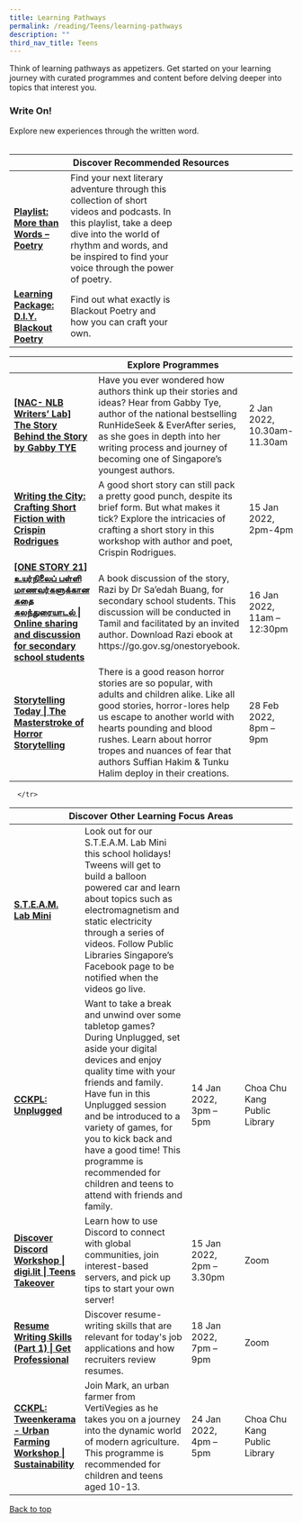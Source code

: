 ```yaml
---
title: Learning Pathways
permalink: /reading/Teens/learning-pathways
description: ""
third_nav_title: Teens
---
```

<style type="text/css">
/* Links */
.content a { color: #322987; }
.content a:focus,
.content a:hover { color: #28216c; }

/* Button Outline */
.bp-button { padding-left: 1.5rem; padding-right: 1.5rem; }
.bp-button.is-primary-outline { border: 1px solid #322987; color: #322987; background-color: transparent; text-decoration: none; }
.bp-button.is-primary-outline:focus,
.bp-button.is-primary-outline:hover { border: 1px solid #322987; color: #cff2e8; background-color: #322987; text-decoration: none; }

/* Responsive Iframe */
.responsive-iframe { position: absolute; top: 0; left: 0; bottom: 0; right: 0; width: 100%; height: 100%; }
.responsive-iframe-container { position: relative; overflow: hidden; width: 100%; }
.responsive-iframe-container.ratio-16by9 { padding-top: 56.25%; }
.responsive-iframe-container.ratio-4by3 { padding-top: 75%; }
.responsive-iframe-container.ratio-3by2 { padding-top: 66.66%; }
.responsive-iframe-container.ratio-1by1 { padding-top: 100%; }
</style>
Think of learning pathways as appetizers. Get started on your learning journey with curated programmes and content before delving deeper into topics that interest you.

<h3><b> Write On!</b></h3>
Explore new experiences through the written word. 
<br></br>

<div class="horizontal-scroll margin--bottom--lg">
  <table class="generic-table">
    <thead>
      <tr>
        <th colspan="4" class="is-uppercase has-weight-normal ">Discover Recommended Resources</th>
      </tr>
    </thead>
    <tbody>
      <tr>
        <td style="width: 20%;"><a href="/reading/teens/content" target="_blank"><b>Playlist: More than Words – Poetry </b></a></td>
        <td style="width: 40%;"> Find your next literary adventure through this collection of short videos and podcasts. In this playlist, take a deep dive into the world of rhythm and words, and be inspired to find your voice through the power of poetry.	 </td>
        <td style="width: 20%;"> </td>
        <td style="width: 20%;"> </td>
      </tr>
      <tr>
        <td><a href="/reading/teens/content"><b>Learning Package: D.I.Y. Blackout Poetry</b></a></td>
        <td> Find out what exactly is Blackout Poetry and how you can craft your own. </td>
        <td></td>
				<td></td>
      </tr>
		</tbody>
  </table>
</div>

<div class="horizontal-scroll margin--bottom--lg">
  <table class="generic-table">
    <thead>
      <tr>
        <th colspan="4" class="is-uppercase has-weight-normal ">Explore Programmes</th>
      </tr>
    </thead>
    <tbody>
      <tr>
        <td style="width: 20%;"><a href=" https://www.eventbrite.sg/e/nac-nlb-writers-lab-the-story-behind-the-story-by-gabby-tye-registration-226751779677?aff=ebdsoporgprofile " target="_blank"><b> [NAC- NLB Writers’ Lab] The Story Behind the Story by Gabby TYE </b></a></td>
        <td style="width: 40%;"> Have you ever wondered how authors think up their stories and ideas? Hear from Gabby Tye, author of the national bestselling RunHideSeek & EverAfter series, as she goes in depth into her writing process and journey of becoming one of Singapore’s youngest authors. </td>
        <td style="width: 20%;"> 2 Jan 2022, <br>10.30am-11.30am </td>
        <td style="width: 20%;">Zoom</td>
      </tr>

<tr>
<td><a href=" https://www.eventbrite.sg/e/writing-the-city-crafting-short-fiction-with-crispin-rodrigues-registration-220538746327?aff=ebdsoporgprofile " target="_blank"><b> Writing the City: Crafting Short Fiction with Crispin Rodrigues</b></a></td>
        <td> A good short story can still pack a pretty good punch, despite its brief form. But what makes it tick? Explore the intricacies of crafting a short story in this workshop with author and poet, Crispin Rodrigues. </td>
        <td>15 Jan 2022, <br> 2pm-4pm</td>
        <td>Toa Payoh Public Library</td>
      </tr>

<tr>
<td><a href=" https://www.eventbrite.sg/e/one-story-21-tickets-198075528237" target="_blank"><b> [ONE STORY 21] உயர்நிலைப் பள்ளி மாணவர்களுக்கான கதை கலந்துரையாடல் | Online sharing and discussion for secondary school students </b></a></td>
        <td>A book discussion of the story, Razi by Dr Sa’edah Buang, for secondary school students. This discussion will be conducted in Tamil and facilitated by an invited author. Download Razi ebook at https://go.gov.sg/onestoryebook. </td>
        <td>16 Jan 2022, <br>11am – 12:30pm</td>
        <td>Zoom</td>
      </tr>


<tr>
<td><a href="https://www.eventbrite.sg/e/storytelling-today-the-masterstroke-of-horror-storytelling-registration-210935954117?aff=ebdsoporgprofile" target="_blank"><b>Storytelling Today | The Masterstroke of Horror Storytelling</b></a></td>
        <td>There is a good reason horror stories are so popular, with adults and children alike. Like all good stories, horror-lores help us escape to another world with hearts pounding and blood rushes. Learn about horror tropes and nuances of fear that authors Suffian Hakim & Tunku Halim deploy in their creations. </td>
        <td>28 Feb 2022, <br>8pm – 9pm</td>
        <td>Zoom</td>
			</tr>
			
</tbody>
  </table>
</div>

<div class="horizontal-scroll margin--bottom--lg">
  <table class="generic-table">
    <thead>
      <tr>
        <th colspan="4" class="is-uppercase has-weight-normal ">Discover Other Learning Focus Areas</th>
      </tr>
    </thead>
    <tbody>
      <tr>
      <td style="width: 20%;"><a href="https://www.facebook.com/publiclibrarysg" target="_blank"><b> S.T.E.A.M. Lab Mini</b></a></td>
        <td style="width: 40%;"> Look out for our S.T.E.A.M. Lab Mini this school holidays! Tweens will get to build a balloon powered car and learn about topics such as electromagnetism and static electricity through a series of videos. Follow Public Libraries Singapore’s Facebook page to be notified when the videos go live.</td>
        
      </tr>
<tr>
<td style="width: 20%;"><a href=" https://www.eventbrite.sg/e/cckpl-unplugged-registration-230187495997?aff=ebdsoporgprofile" target="_blank"><b> CCKPL: Unplugged</b></a></td>
        <td style="width: 40%;">Want to take a break and unwind over some tabletop games? During Unplugged, set aside your digital devices and enjoy quality time with your friends and family. Have fun in this Unplugged session and be introduced to a variety of games, for you to kick back and have a good time! This programme is recommended for children and teens to attend with friends and family.</td>
        <td style="width: 20%;"> 14 Jan 2022,<br>3pm – 5pm</td>
        <td style="width: 20%;"> Choa Chu Kang Public Library</td>
      </tr>

<tr>
<td style="width: 20%;"><a href=" https://www.eventbrite.sg/e/discover-discord-workshop-digilit-teens-takeover-registration-223173837957?aff=odcleoeventsincollection" target="_blank"><b> Discover Discord Workshop | digi.lit | Teens Takeover</b></a></td>
        <td style="width: 40%;"> Learn how to use Discord to connect with global communities, join interest-based servers, and pick up tips to start your own server!</td>
        <td style="width: 20%;"> 15 Jan 2022,<br>2pm – 3.30pm</td>
        <td style="width: 20%;"> Zoom</td>
      </tr>
  

<tr><td style="width: 20%;"><a href=" https://www.eventbrite.sg/e/resume-writing-skills-part-1-get-professional-registration-221273353557?aff=ebdsoporgprofile" target="_blank"><b> Resume Writing Skills (Part 1) | Get Professional</b></a></td>
        <td style="width: 40%;"> Discover resume-writing skills that are relevant for today's job applications and how recruiters review resumes. </td>
        <td style="width: 20%;"> 18 Jan 2022,<br>7pm – 9pm</td>
        <td style="width: 20%;"> Zoom</td>
      </tr>

<tr>
<td style="width: 20%;"><a href=" https://www.eventbrite.sg/e/cckpl-tweenkerama-urban-farming-workshop-sustainability-registration-200716306877?aff=ebdsoporgprofile" target="_blank"><b> CCKPL: Tweenkerama - Urban Farming Workshop | Sustainability</b></a></td>
        <td style="width: 40%;"> Join Mark, an urban farmer from VertiVegies as he takes you on a journey into the dynamic world of modern agriculture. This programme is recommended for children and teens aged 10-13. </td>
        <td style="width: 20%;"> 24 Jan 2022,<br>4pm – 5pm</td>
        <td style="width: 20%;"> Choa Chu Kang Public Library</td>
      </tr>

  </tbody>
  </table>
</div>


<p class="has-text-right margin--top--xl"><a href="#main-content">Back to top</a></p>